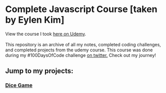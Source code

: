 # Complete Javascript Course [taken by Eylen Kim]
View the course I took <a href="https://www.udemy.com/course/the-complete-javascript-course/">here on Udemy</a>.
<br><br>
This repository is an archive of all my notes, completed coding challenges, and completed projects from the udemy course. This course was done during my #100DaysOfCode challenge <a href="https://twitter.com/EylenAndTheCode">on twitter.</a> Check out my journey!

## Jump to my projects:
### <a href="https://eylenkim.github.io/complete-javascript-course/4-DOM-pig-game/starter/index.html">Dice Game</a>
